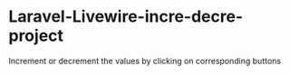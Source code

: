 # Laravel-Livewire-incre-decre-project
Increment or decrement the values by clicking on corresponding buttons
